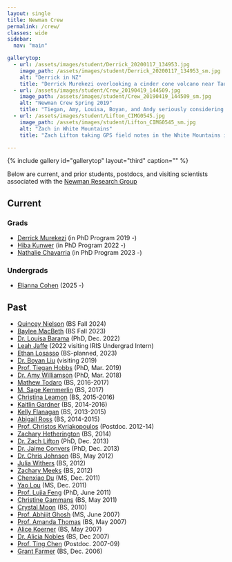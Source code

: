 ```yaml
---
layout: single
title: Newman Crew
permalink: /crew/
classes: wide
sidebar:
  nav: "main"

gallerytop:
  - url: /assets/images/student/Derrick_20200117_134953.jpg
    image_path: /assets/images/student/Derrick_20200117_134953_sm.jpg
    alt: "Derrick in NZ"
    title: "Derrick Murekezi overlooking a cinder cone volcano near Taupo New Zealand"
  - url: /assets/images/student/Crew_20190419_144509.jpg
    image_path: /assets/images/student/Crew_20190419_144509_sm.jpg
    alt: "Newman Crew Spring 2019"
    title: "Tiegan, Amy, Louisa, Boyan, and Andy seriously considering geophysical interpretive dance"
  - url: /assets/images/student/Lifton_CIMG0545.jpg
    image_path: /assets/images/student/Lifton_CIMG0545_sm.jpg
    alt: "Zach in White Mountains"
    title: "Zach Lifton taking GPS field notes in the White Mountains in Eastern California"

---
```


{% include gallery id="gallerytop" layout="third" caption="" %}

Below are current, and prior students, postdocs, and visiting scientists associated with the [Newman Research Group](/.)

## Current
### Grads
* [Derrick Murekezi](https://www.linkedin.com/in/derrickmurekezi/) (in PhD Program 2019 -)
* [Hiba Kunwer](https://www.linkedin.com/in/hmkunwer/) (in PhD Program 2022 -)
* [Nathalie Chavarria](https://www.researchgate.net/profile/Nathalie-Chavarria) (in PhD Program 2023 -)

### Undergrads
* [Elianna Cohen](https://www.linkedin.com/in/eliannacohen/) (2025 -)

## Past
* [Quincey Nielson](https://www.linkedin.com/in/quincey-nielson-257597254/) (BS Fall 2024)
* [Baylee MacBeth](https://www.linkedin.com/in/baylee-macbeth-194508202/) (BS Fall 2023)
* [Dr. Louisa Barama](https://www.linkedin.com/in/louisa-barama/) (PhD, Dec. 2022)
* [Leah Jaffe](https://www.linkedin.com/in/leah-jaffe-1371a0128/) (2022 visiting IRIS Undergrad Intern)
* [Ethan Losasso](https://www.linkedin.com/in/ethan-losasso-b94a2a22b/) (BS-planned, 2023) 
* [Dr. Boyan Liu](https://www.researchgate.net/profile/boyan-Liu) (visiting 2019)
* [Prof. Tiegan Hobbs](http://tieganhobbs.com/) (PhD, Mar. 2019)
* [Dr. Amy Williamson](https://www.linkedin.com/in/amy-williamson-66481a71/) (PhD, Mar. 2018)
* [Mathew Todaro](https://www.linkedin.com/in/matthew-todaro-064523ab/) (BS, 2016-2017)
* [M. Sage Kemmerlin](https://www.linkedin.com/in/sage-kemmerlin/) (BS, 2017)
* [Christina Leamon](https://www.linkedin.com/in/cleamon3/) (BS, 2015-2016)
* [Kaitlin Gardner](https://eas.gatech.edu/alumni/kaitlin-gardner) (BS, 2014-2016)
* [Kelly Flanagan](https://www.linkedin.com/in/kelly-flanagan-353248212/) (BS, 2013-2015)
* [Abigail Ross](https://www.linkedin.com/in/abigail-ross-006043150/) (BS, 2014-2015)
* [Prof. Christos Kyriakopoulos](https://sites.google.com/ucr.edu/chrisgeophysics/) (Postdoc. 2012-14)
* [Zachary Hetherington]() (BS, 2014)
* [Dr. Zach Lifton](https://www.linkedin.com/in/zachlifton) (PhD, Dec. 2013)
* [Dr. Jaime Convers](https://www.linkedin.com/in/jaimeconvers/?originalSubdomain=br) (PhD, Dec. 2013)
* [Dr. Chris Johnson](https://www.linkedin.com/in/christopher-johnson-35915b13) (BS, May 2012)
* [Julia Withers]() (BS, 2012)
* [Zachary Meeks](https://www.linkedin.com/in/zmeeks/) (BS, 2012)
* [Chenxiao Du](https://www.linkedin.com/pub/chenxiao-du/1a/268/2b5) (MS, Dec. 2011)
* [Yao Lou](https://www.linkedin.com/in/yanluo1) (MS, Dec. 2011)
* [Prof. Lujia Feng](https://sites.google.com/view/gnss4natural-hazards) (PhD, June 2011)
* [Christine Gammans](https://www.linkedin.com/in/christine-gammans-b8b62884) (BS, May 2011)
* [Crystal Moon]() (BS, 2010)
* [Prof. Abhijit Ghosh](http://faculty.ucr.edu/~aghosh/) (MS, June 2007)
* [Prof. Amanda Thomas](http://geology.uoregon.edu/profile/amthomas/) (BS, May 2007)
* [Alice Koerner](https://www.linkedin.com/pub/alice-koerner/26/4a6/68) (BS, May 2007)
* [Dr. Alicia Nobles](https://www.linkedin.com/in/alicia-nobles/) (BS, Dec 2007)
* [Prof. Ting Chen](http://en.sgg.whu.edu.cn/teacher/chenting.html) (Postdoc. 2007-09)
* [Grant Farmer](http://geophysics.eas.gatech.edu/people/gfarmer/) (BS, Dec. 2006)
